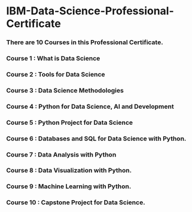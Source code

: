 # **IBM-Data-Science-Professional-Certificate**
### There are 10 Courses in this Professional Certificate.

### **Course 1 : What is Data Science**
### **Course 2 : Tools for Data Science**
### **Course 3 : Data Science Methodologies**
### **Course 4 : Python for Data Science, AI and Development**
### **Course 5 : Python Project for Data Science**
### **Course 6 : Databases and SQL for Data Science with Python.**
### **Course 7 : Data Analysis with Python**
### **Course 8 : Data Visualization with Python.**
### **Course 9 : Machine Learning with Python.**
### **Course 10 : Capstone Project for Data Science.**
